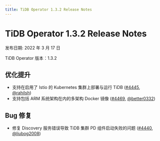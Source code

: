 ```yaml
---
title: TiDB Operator 1.3.2 Release Notes
---
```


# TiDB Operator 1.3.2 Release Notes

发布日期: 2022 年 3 月 17 日

TiDB Operator 版本：1.3.2

## 优化提升

- 支持在启用了 Istio 的 Kubernetes 集群上部署与运行 TiDB ([#4445](https://github.com/pingcap/tidb-operator/pull/4445), [@rahilsh](https://github.com/rahilsh))
- 支持包括 ARM 系统架构在内的多架构 Docker 镜像 ([#4469](https://github.com/pingcap/tidb-operator/pull/4469), [@better0332](https://github.com/better0332))

## Bug 修复

- 修复 Discovery 服务错误导致 TiDB 集群 PD 组件启动失败的问题 ([#4440](https://github.com/pingcap/tidb-operator/pull/4440), [@liubog2008](https://github.com/liubog2008))